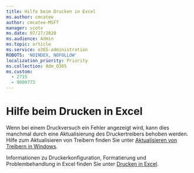 ```yaml
---
title: Hilfe beim Drucken in Excel
ms.author: cmcatee
author: cmcatee-MSFT
manager: scotv
ms.date: 07/27/2020
ms.audience: Admin
ms.topic: article
ms.service: o365-administration
ROBOTS: 'NOINDEX, NOFOLLOW'
localization_priority: Priority
ms.collection: Adm_O365
ms.custom:
  - 2715
  - 9000773
---
```


# <a name="help-with-printing-in-excel"></a>Hilfe beim Drucken in Excel

Wenn bei einem Druckversuch ein Fehler angezeigt wird, kann dies manchmal durch eine Aktualisierung des Druckertreibers behoben werden. Hilfe zum Aktualisieren von Treibern finden Sie unter [Aktualisieren von Treibern in Windows](https://support.microsoft.com/help/4028443/windows-10-update-drivers).

Informationen zu Druckerkonfiguration, Formatierung und Problembehandlung in Excel finden Sie unter [Drucken in Excel](https://support.office.com/client/9785e791-de6f-48dd-9b0d-899d75c33d69).
